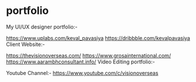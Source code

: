# portfolio

My UI/UX designer portfolio:-

https://www.uplabs.com/keval_pavasiya
https://dribbble.com/kevalpavasiya
Client Website:-

https://thevisionoverseas.com/
https://www.grosainternational.com/
https://www.aarambhconsultant.info/
Video Editing portfolio:-

Youtube Channel:- https://www.youtube.com/c/visionoverseas
